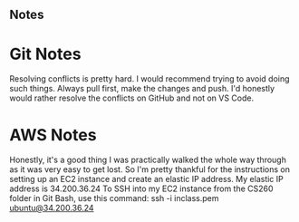 ## Notes
# Git Notes
Resolving conflicts is pretty hard. I would recommend trying to avoid doing such things. Always pull first, make the changes and push. I'd honestly would rather resolve the conflicts on GitHub and not on VS Code.
# AWS Notes
Honestly, it's a good thing I was practically walked the whole way through as it was very easy to get lost. So I'm pretty thankful for the instructions on setting up an EC2 instance and create an elastic IP address.
My elastic IP address is 34.200.36.24
To SSH into my EC2 instance from the CS260 folder in Git Bash, use this command:
ssh -i inclass.pem ubuntu@34.200.36.24